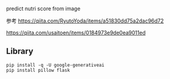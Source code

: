 predict nutri score from image

参考
https://qiita.com/RyutoYoda/items/a51830dd75a2dac96d72

https://qiita.com/usaitoen/items/0184973e9de0ea9011ed


## Library
```
pip install -q -U google-generativeai
pip install pillow flask
```